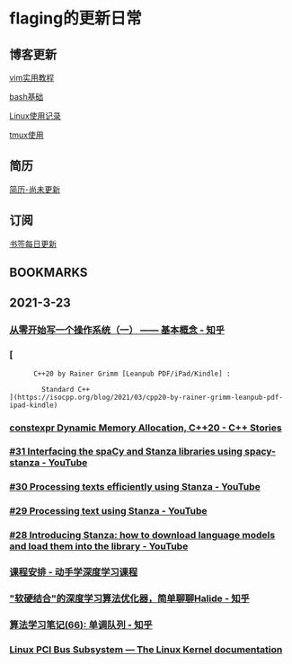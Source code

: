 # flaging的更新日常

## 博客更新

[vim实用教程](./Content/vim.md)

[bash基础](./blog/bash.md)

[Linux使用记录](Content/linux.md)

[tmux使用](Content/tool_200720_tmux.md)

## 简历

[简历-尚未更新](config/RESUME.md)

## 订阅

[书签每日更新](./bookmarks/bookmark.md)


## BOOKMARKS



## 2021-3-23

### [从零开始写一个操作系统（一） —— 基本概念 - 知乎](https://zhuanlan.zhihu.com/p/350587132)

### [
              
          C++20 by Rainer Grimm [Leanpub PDF/iPad/Kindle] :
        
            Standard C++
    ](https://isocpp.org/blog/2021/03/cpp20-by-rainer-grimm-leanpub-pdf-ipad-kindle)

### [constexpr Dynamic Memory Allocation, C++20 - C++ Stories](https://www.cppstories.com/2021/constexpr-new-cpp20/)

### [#31 Interfacing the spaCy and Stanza libraries using spacy-stanza - YouTube](https://www.youtube.com/watch?v=Yqy7I7c7EXc&feature=youtu.be)

### [#30 Processing texts efficiently using Stanza - YouTube](https://www.youtube.com/watch?v=L2MmfJ3x5Jk&feature=youtu.be)

### [#29 Processing text using Stanza - YouTube](https://www.youtube.com/watch?v=w8vvgP4dQTU&feature=youtu.be)

### [#28 Introducing Stanza: how to download language models and load them into the library - YouTube](https://www.youtube.com/watch?reload=9&v=41aN-_NNY8g&feature=youtu.be)

### [课程安排 - 动手学深度学习课程](https://courses.d2l.ai/zh-v2/)

### ["软硬结合"的深度学习算法优化器，简单聊聊Halide - 知乎](https://zhuanlan.zhihu.com/p/358837301)

### [算法学习笔记(66): 单调队列 - 知乎](https://zhuanlan.zhihu.com/p/346354943)

### [Linux PCI Bus Subsystem — The Linux Kernel  documentation](https://dri.freedesktop.org/docs/drm/PCI/index.html)